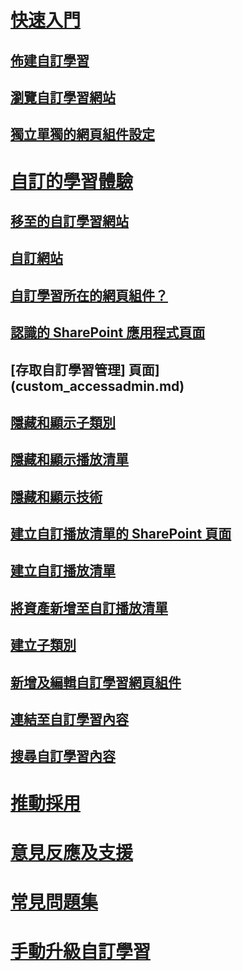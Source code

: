# [快速入門](index.md)
## [佈建自訂學習](installsitepackage.md)
## [瀏覽自訂學習網站](sitecontent.md)
## [獨立單獨的網頁組件設定](custom_manualsetup.md)
# [自訂的學習體驗](custom_overview.md)
## [移至的自訂學習網站](custom_goto.md)
## [自訂網站](custom_edithelp.md)
## [自訂學習所在的網頁組件？](custom_whereiswebpart.md)
## [認識的 SharePoint 應用程式頁面](custom_apppages.md)
## [存取自訂學習管理] 頁面](custom_accessadmin.md)
## [隱藏和顯示子類別](custom_hideshowsub.md)
## [隱藏和顯示播放清單](custom_hideshowplaylists.md)
## [隱藏和顯示技術](custom_hideshowtech.md)
## [建立自訂播放清單的 SharePoint 頁面](custom_createnewpage.md)
## [建立自訂播放清單](custom_createnewplaylist.md)
## [將資產新增至自訂播放清單](custom_addassets.md)
## [建立子類別](custom_createnewcat.md)
## [新增及編輯自訂學習網頁組件](custom_addwebpart.md)
## [連結至自訂學習內容](custom_linking.md)
## [搜尋自訂學習內容](custom_search.md)
# [推動採用](driveadoption.md)
# [意見反應及支援](feedback.md)
# [常見問題集](faq.md)
# [手動升級自訂學習](custom_upgrade.md)

